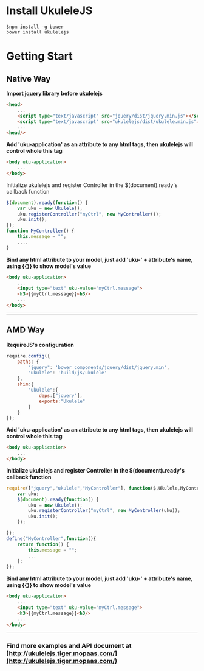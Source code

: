# Install UkuleleJS
```
$npm install -g bower
bower install ukulelejs
```
# Getting Start
## Native Way
**Import jquery library before ukulelejs**
```html
<head>
	...
	<script type="text/javascript" src="jquery/dist/jquery.min.js"></script>
	<script type="text/javascript" src="ukulelejs/dist/ukulele.min.js"></script>
	...
<head/>
```

**Add 'uku-application' as an attribute to any html tags, then ukulelejs will control whole this tag**

```html
<body uku-application>
	...
</body>	
```
Initialize ukulelejs and register Controller in the $(document).ready's callback function
```javascript
$(document).ready(function() {
	var uku = new Ukulele();
	uku.registerController("myCtrl", new MyController());
	uku.init();
});
function MyController() {
	this.message = "";
	....
}
```
**Bind any html attribute to your model, just add 'uku-' + attribute's name, using {{}} to show model's value**
```html
<body uku-application>
	...
	<input type="text" uku-value="myCtrl.message">
	<h3>{{myCtrl.message}}<h3/>
	...
</body>	
```

***
## AMD Way
**RequireJS's configuration**
```javascript
require.config({
    paths: {
        "jquery": 'bower_components/jquery/dist/jquery.min',
        "ukulele": 'build/js/ukulele'
    },
    shim:{  	
		"ukulele":{
			deps:["jquery"],
			exports:"Ukulele"
		}
    }
});
```
**Add 'uku-application' as an attribute to any html tags, then ukulelejs will control whole this tag**
```html
<body uku-application>
	...
</body>
```
**Initialize ukulelejs and register Controller in the $(document).ready's callback function**
```javascript
require(["jquery","ukulele","MyController"], function($,Ukulele,MyController) {
	var uku;
	$(document).ready(function() {
		uku = new Ukulele();
		uku.registerController("myCtrl", new MyController(uku));
		uku.init();
	});

});
define("MyController",function(){
	return function() {
		this.message = "";
		...
	};
});
```
**Bind any html attribute to your model, just add 'uku-' + attribute's name, using {{}} to show model's value**
```html
<body uku-application>
	...
	<input type="text" uku-value="myCtrl.message">
	<h3>{{myCtrl.message}}<h3/>
	...
</body>
```

***
 
### Find more examples and API document at [http://ukulelejs.tiger.mopaas.com/](http://ukulelejs.tiger.mopaas.com/)
